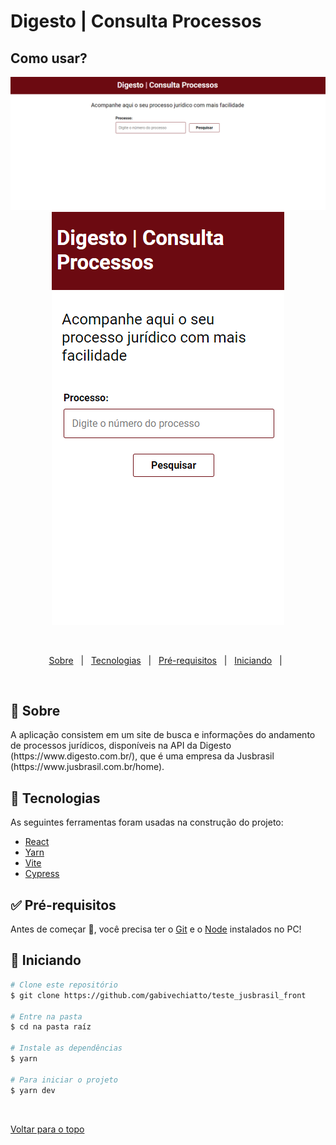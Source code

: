# Digesto | Consulta Processos

## Como usar? ##
 
 <div align="center">
  <img src="src/assets/desktop.png" alt="desktop"/> 
 </div>
 <div align="center">
  <img src="src/assets/mobile.png" alt="mobile"/> 
 </div>

  &#xa0;


</div>

<p align="center">
  <a href="#dart-sobre">Sobre</a> &#xa0; | &#xa0;   
  <a href="#rocket-tecnologias">Tecnologias</a> &#xa0; | &#xa0;
  <a href="#white_check_mark-pré-requesitos">Pré-requisitos</a> &#xa0; | &#xa0;
  <a href="#checkered_flag-começando">Iniciando</a> &#xa0; | &#xa0;  
</p>

<br>

## :dart: Sobre ##

<p> A aplicação consistem em um site de busca e informações do andamento de processos jurídicos, disponíveis na API da Digesto (https://www.digesto.com.br/), que é uma empresa da Jusbrasil (https://www.jusbrasil.com.br/home).</p>

## :rocket: Tecnologias ##

As seguintes ferramentas foram usadas na construção do projeto:

- [React](https://pt-br.reactjs.org/)
- [Yarn](https://yarnpkg.com/)
- [Vite](https://vitejs.dev/)
- [Cypress](https://www.cypress.io/)

## :white_check_mark: Pré-requisitos ##

Antes de começar :checkered_flag:, você precisa ter o [Git](https://git-scm.com) e o [Node](https://nodejs.org/en/) instalados no PC!

## :checkered_flag: Iniciando ##

```bash
# Clone este repositório
$ git clone https://github.com/gabivechiatto/teste_jusbrasil_front

# Entre na pasta
$ cd na pasta raíz

# Instale as dependências
$ yarn

# Para iniciar o projeto
$ yarn dev
```

&#xa0;

<a href="#top">Voltar para o topo</a>
